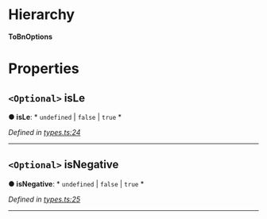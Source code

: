 

# Hierarchy

**ToBnOptions**

# Properties

<a id="isle"></a>

## `<Optional>` isLe

**● isLe**: * `undefined` &#124; `false` &#124; `true`
*

*Defined in [types.ts:24](https://github.com/polkadot-js/common/blob/3988773/packages/util/src/types.ts#L24)*

___
<a id="isnegative"></a>

## `<Optional>` isNegative

**● isNegative**: * `undefined` &#124; `false` &#124; `true`
*

*Defined in [types.ts:25](https://github.com/polkadot-js/common/blob/3988773/packages/util/src/types.ts#L25)*

___


